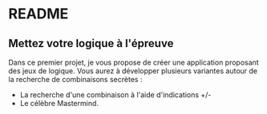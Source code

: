 # README

## Mettez votre logique à l'épreuve

Dans ce premier projet, je vous propose de créer une application proposant des jeux de logique.
Vous aurez à développer plusieurs variantes autour de la recherche de combinaisons secrètes :

  *   La recherche d'une combinaison à l'aide d'indications +/- 
  *   Le célèbre Mastermind.